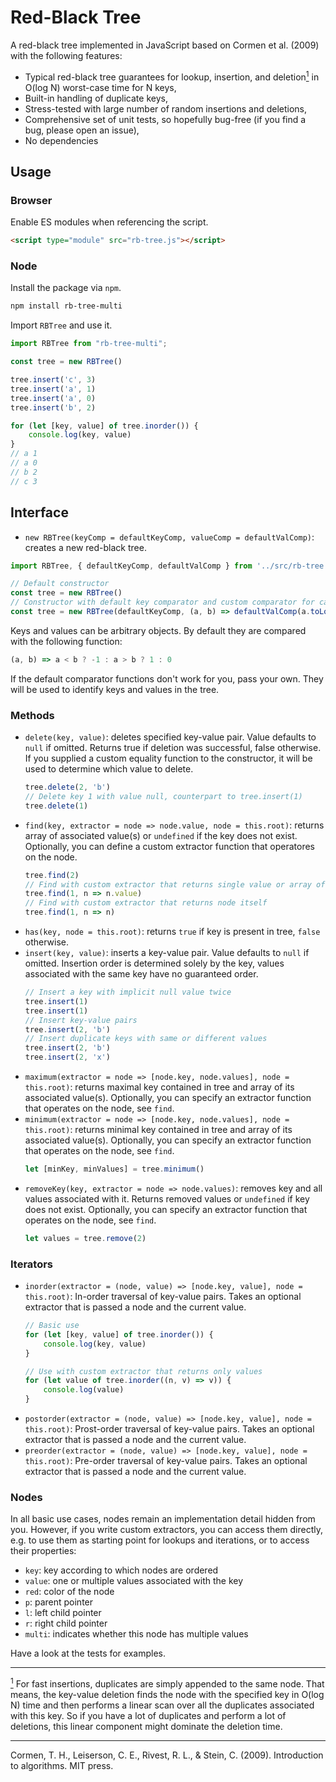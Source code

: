 # Red-Black Tree

A red-black tree implemented in JavaScript based on Cormen et al. (2009) with the following features:

* Typical red-black tree guarantees for lookup, insertion, and deletion<a href="#fn-deletion" id="fn-deletion-text"><sup>1</sup></a> in O(log N) worst-case time for N keys,
* Built-in handling of duplicate keys,
* Stress-tested with large number of random insertions and deletions,
* Comprehensive set of unit tests, so hopefully bug-free (if you find a bug, please open an issue),
* No dependencies

## Usage

### Browser

Enable ES modules when referencing the script.

```html
<script type="module" src="rb-tree.js"></script>
```

### Node

Install the package via `npm`.

```bash
npm install rb-tree-multi
```

Import `RBTree` and use it.

```javascript
import RBTree from "rb-tree-multi";

const tree = new RBTree()

tree.insert('c', 3)
tree.insert('a', 1)
tree.insert('a', 0)
tree.insert('b', 2)

for (let [key, value] of tree.inorder()) {
    console.log(key, value)
}
// a 1
// a 0
// b 2
// c 3
```


## Interface

* `new RBTree(keyComp = defaultKeyComp, valueComp = defaultValComp)`: creates a new red-black tree.
```javascript
import RBTree, { defaultKeyComp, defaultValComp } from '../src/rb-tree.js';

// Default constructor
const tree = new RBTree()
// Constructor with default key comparator and custom comparator for case-insensitive string values
const tree = new RBTree(defaultKeyComp, (a, b) => defaultValComp(a.toLowerCase(), b.toLowerCase()))
```

Keys and values can be arbitrary objects. By default they are compared with the following function:

```javascript
(a, b) => a < b ? -1 : a > b ? 1 : 0
```

If the default comparator functions don't work for you, pass your own. They will be used to identify keys and values in the tree. 

### Methods


* `delete(key, value)`: deletes specified key-value pair. Value defaults to `null` if omitted. Returns true if deletion was successful, false otherwise. If you supplied a custom equality function to the constructor, it will be used to determine which value to delete.
    ```javascript
    tree.delete(2, 'b')
    // Delete key 1 with value null, counterpart to tree.insert(1)
    tree.delete(1)
    ```
* `find(key, extractor = node => node.value, node = this.root)`: returns array of associated value(s) or `undefined` if the key does not exist. Optionally, you can define a custom extractor function that operatores on the node.
    ```javascript
    tree.find(2)
    // Find with custom extractor that returns single value or array of values (possibly ambiguous if you inserted `undefined` values)
    tree.find(1, n => n.value)
    // Find with custom extractor that returns node itself
    tree.find(1, n => n)
    ```
* `has(key, node = this.root)`: returns `true` if key is present in tree, `false` otherwise.
* `insert(key, value)`: inserts a key-value pair. Value defaults to `null` if omitted. Insertion order is determined solely by the key, values associated with the same key have no guaranteed order.
    ```javascript
    // Insert a key with implicit null value twice
    tree.insert(1)
    tree.insert(1)
    // Insert key-value pairs
    tree.insert(2, 'b')
    // Insert duplicate keys with same or different values
    tree.insert(2, 'b')
    tree.insert(2, 'x')
    ```
* `maximum(extractor = node => [node.key, node.values], node = this.root)`: returns maximal key contained in tree and array of its associated value(s). Optionally, you can specify an extractor function that operates on the node, see `find`.
* `minimum(extractor = node => [node.key, node.values], node = this.root)`: returns minimal key contained in tree and array of its associated value(s). Optionally, you can specify an extractor function that operates on the node, see `find`.
    ```javascript
    let [minKey, minValues] = tree.minimum()
    ```
* `removeKey(key, extractor = node => node.values)`: removes key and all values associated with it. Returns removed values or `undefined` if key does not exist. Optionally, you can specify an extractor function that operates on the node, see `find`.
    ```javascript
    let values = tree.remove(2)
    ```

### Iterators

* `inorder(extractor = (node, value) => [node.key, value], node = this.root)`: In-order traversal of key-value pairs. Takes an optional extractor that is passed a node and the current value.
    ```javascript
    // Basic use
    for (let [key, value] of tree.inorder()) {
        console.log(key, value)
    }

    // Use with custom extractor that returns only values
    for (let value of tree.inorder((n, v) => v)) {
        console.log(value)
    }
    ```
* `postorder(extractor = (node, value) => [node.key, value], node = this.root)`: Prost-order traversal of key-value pairs. Takes an optional extractor that is passed a node and the current value.
* `preorder(extractor = (node, value) => [node.key, value], node = this.root)`: Pre-order traversal of key-value pairs. Takes an optional extractor that is passed a node and the current value.

### Nodes

In all basic use cases, nodes remain an implementation detail hidden from you. However, if you write custom extractors, you can access them directly, e.g. to use them as starting point for lookups and iterations, or to access their properties:

* `key`: key according to which nodes are ordered
* `value`: one or multiple values associated with the key
* `red`: color of the node
* `p`: parent pointer
* `l`: left child pointer
* `r`: right child pointer
* `multi`: indicates whether this node has multiple values

Have a look at the tests for examples.

---

<a id="fn-deletion" href="#fn-deletion-text"><sup>1</sup></a> For fast insertions, duplicates are simply appended to the same node. That means, the key-value deletion finds the node with the specified key in O(log N) time and then performs a linear scan over all the duplicates associated with this key. So if you have a lot of duplicates and perform a lot of deletions, this linear component might dominate the deletion time.

---

Cormen, T. H., Leiserson, C. E., Rivest, R. L., & Stein, C. (2009). Introduction to algorithms. MIT press.